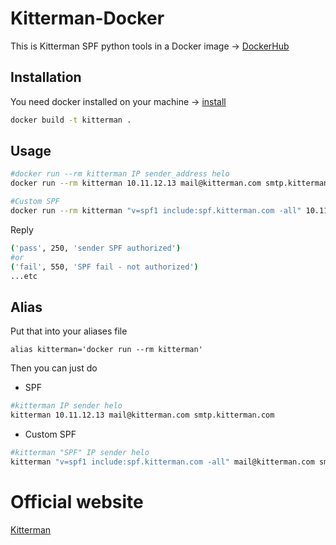 # Kitterman-Docker

This is Kitterman SPF python tools in a Docker image -> [DockerHub](https://hub.docker.com/repository/docker/deedwark/kitterman)
## Installation

You need docker installed on your machine -> [install](https://docs.docker.com/get-docker/)

```bash
docker build -t kitterman .
```

## Usage

```bash
#docker run --rm kitterman IP sender_address helo
docker run --rm kitterman 10.11.12.13 mail@kitterman.com smtp.kitterman.com

#Custom SPF
docker run --rm kitterman "v=spf1 include:spf.kitterman.com -all" 10.11.12.13 mail@kitterman.com smtp.kitterman.com
```
Reply
```bash
('pass', 250, 'sender SPF authorized')
#or
('fail', 550, 'SPF fail - not authorized')
...etc
```
## Alias
Put that into your aliases file
```
alias kitterman='docker run --rm kitterman'
```

Then you can just do

- SPF
```bash
#kitterman IP sender helo
kitterman 10.11.12.13 mail@kitterman.com smtp.kitterman.com
```
- Custom SPF
```bash
#kitterman "SPF" IP sender helo
kitterman "v=spf1 include:spf.kitterman.com -all" mail@kitterman.com smtp.kitterman.com
```

# Official website
[Kitterman](https://www.kitterman.com/spf/validate.html)

